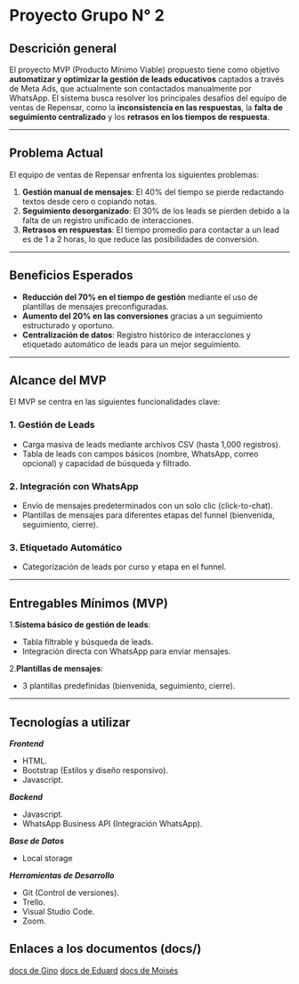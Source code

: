 # Proyecto Grupo N° 2

## Descrición general

El proyecto MVP (Producto Mínimo Viable) propuesto tiene como objetivo **automatizar y optimizar la gestión de leads educativos** captados a través de Meta Ads, que actualmente son contactados manualmente por WhatsApp. El sistema busca resolver los principales desafíos del equipo de ventas de Repensar, como la **inconsistencia en las respuestas**, la **falta de seguimiento centralizado** y los **retrasos en los tiempos de respuesta**.

---

## **Problema Actual**

El equipo de ventas de Repensar enfrenta los siguientes problemas:

1. **Gestión manual de mensajes**: El 40% del tiempo se pierde redactando textos desde cero o copiando notas.
2. **Seguimiento desorganizado**: El 30% de los leads se pierden debido a la falta de un registro unificado de interacciones.
3. **Retrasos en respuestas**: El tiempo promedio para contactar a un lead es de 1 a 2 horas, lo que reduce las posibilidades de conversión.

---

## **Beneficios Esperados**

- **Reducción del 70% en el tiempo de gestión** mediante el uso de plantillas de mensajes preconfiguradas.
- **Aumento del 20% en las conversiones** gracias a un seguimiento estructurado y oportuno.
- **Centralización de datos**: Registro histórico de interacciones y etiquetado automático de leads para un mejor seguimiento.

---

## **Alcance del MVP**

El MVP se centra en las siguientes funcionalidades clave:

### 1. **Gestión de Leads**

- Carga masiva de leads mediante archivos CSV (hasta 1,000 registros).
- Tabla de leads con campos básicos (nombre, WhatsApp, correo opcional) y capacidad de búsqueda y filtrado.

### 2. **Integración con WhatsApp**

- Envío de mensajes predeterminados con un solo clic (click-to-chat).
- Plantillas de mensajes para diferentes etapas del funnel (bienvenida, seguimiento, cierre).

### 3. **Etiquetado Automático**
  
- Categorización de leads por curso y etapa en el funnel.

---

## **Entregables Mínimos (MVP)**

1.**Sistema básico de gestión de leads**:

- Tabla filtrable y búsqueda de leads.
- Integración directa con WhatsApp para enviar mensajes.

2.**Plantillas de mensajes**:

- 3 plantillas predefinidas (bienvenida, seguimiento, cierre).

---

## Tecnologías a utilizar

***Frontend***

- HTML.
- Bootstrap (Estilos y diseño responsivo).
- Javascript.

***Backend***

- Javascript.
- WhatsApp Business API (Integración WhatsApp).

***Base de Datos***

- Local storage

***Herramientas de Desarrollo***

- Git (Control de versiones).
- Trello.
- Visual Studio Code.
- Zoom.

## Enlaces a los documentos (docs/)

[docs de Gino](https://github.com/NiceNoise/proyecto-grupo2/blob/main/docs/team.md)
[docs de Eduard](https://github.com/NiceNoise/proyecto-grupo2/blob/rivas_dev/docs/user-stories.md)
[docs de Moisés](https://github.com/NiceNoise/proyecto-grupo2/blob/rojas_dev/docs/requirements.md)